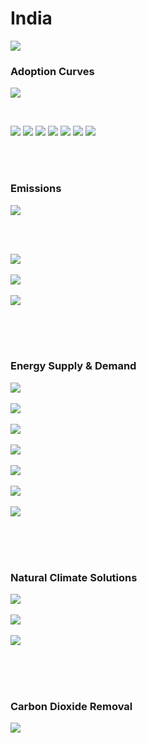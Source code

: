 # India

![](../region%20maps/INDIA.png)

### Adoption Curves

![](../podi/data/figs/scurves-INDIA)

<br/>

![](./podi/data/figs/scurves_ind-Grid-INDIA)
![](./podi/data/figs/scurves_ind-Transport-INDIA)
![](./podi/data/figs/scurves_ind-Buildings-INDIA)
![](./podi/data/figs/scurves_ind-Industry-INDIA)
![](./podi/data/figs/scurves_ind-RegenerativeAgriculture-INDIA)
![](./podi/data/figs/scurves_ind-Forests&Wetlands-INDIA)
![](./podi/data/figs/scurves_ind-CarbonDioxideRemoval-INDIA)

<br/><br/>

### Emissions

![](./podi/data/figs/mitigationwedges-INDIA)

<br/><br/>

![](./podi/data/figs/emissions-ffi_emissions-INDIA)<br/><br/>
![](./podi/data/figs/emissions-CH4_emissions-INDIA)<br/><br/>
![](./podi/data/figs/emissions-N2O_emissions-INDIA)<br/><br/>

<br/><br/>

### Energy Supply & Demand

![](./podi/data/figs/energydemand_pathway-INDIA)<br/><br/>
![](./podi/data/figs/energysupply_pathway-INDIA)<br/><br/>
![](./podi/data/figs/electricity_pathway-INDIA)<br/><br/>
![](./podi/data/figs/elecbysector_pathway-INDIA)<br/><br/>
![](./podi/data/figs/buildings_pathway-INDIA)<br/><br/>
![](./podi/data/figs/industry_pathway-INDIA)<br/><br/>
![](./podi/data/figs/transport_pathway-INDIA)<br/><br/>

<br/><br/>

### Natural Climate Solutions

![](./podi/data/figs/ra_pathway-INDIA)<br/><br/>
![](./podi/data/figs/fw_pathway-INDIA)<br/><br/>
![](./podi/data/figs/afolu_pathway-INDIA)<br/><br/>

<br/><br/>

### Carbon Dioxide Removal

![](./podi/data/figs/cdr_pathway-INDIA)<br/><br/>

